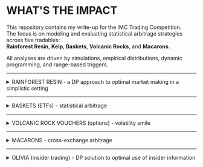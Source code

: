 # WHAT'S THE IMPACT

This repository contains my write-up for the IMC Trading Competition.  
The focus is on modeling and evaluating statistical arbitrage strategies across five tradables:  
**Rainforest Resin**, **Kelp**, **Baskets**, **Volcanic Rocks**, and **Macarons**.

All analyses are driven by simulations, empirical distributions, dynamic programming, and range-based triggers.


---

<details>
<summary>RAINFOREST RESIN - a DP approach to optimal market making in a simplistic setting </summary>

blablabla

</details>

---

<details>
<summary>BASKETS (ETFs) - statistical arbitrage </summary>

dont include olivia here

</details>

---

<details>
<summary>VOLCANIC ROCK VOUCHERS (options) - volatility smile</summary>

WHAT'S THE IMPACT

</details>

---

<details>
<summary>MACARONS - cross-exchange arbitrage</summary>

WHAT'S THE IMPACT

</details>

---

<details>
<summary>OLIVIA (insider trading) -  DP solution to optimal use of insider information </summary>

first describe how it was used for croissant and baskets and why not kelp. Then explain whole bound thing.

</details>
